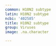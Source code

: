 ```yaml
---
common: H10N2 subtype
latin: H10N2 subtype
ncbi: '402585'
title: H10N2 subtype
group: Viruses
image: .na.character

---
```

